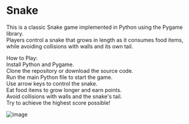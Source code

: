 # Snake
This is a classic Snake game implemented in Python using the Pygame library.  
Players control a snake that grows in length as it consumes food items, while avoiding collisions with walls and its own tail.

How to Play:  
Install Python and Pygame.  
Clone the repository or download the source code.  
Run the main Python file to start the game.  
Use arrow keys to control the snake.  
Eat food items to grow longer and earn points.  
Avoid collisions with walls and the snake's tail.  
Try to achieve the highest score possible!  

![image](https://github.com/RosuGabriel/Snake/assets/116444103/af717236-01bd-4b02-9a18-6bc7ac332f1e)
